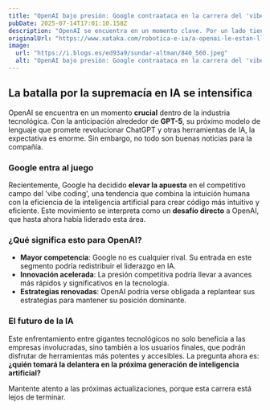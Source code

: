 ```yaml
---
title: "OpenAI bajo presión: Google contraataca en la carrera del 'vibe coding'"
pubDate: 2025-07-14T17:01:10.158Z
description: "OpenAI se encuentra en un momento clave. Por un lado tiene a toda la industria tecnológica pendiente de su próxima gran revolución con GPT-5, su siguiente..."
originalUrl: "https://www.xataka.com/robotica-e-ia/a-openai-le-estan-lloviendo-golpes-todos-lados-ultimo-firma-google-levantandole-su-apuesta-vibe-coding"
image:
  url: "https://i.blogs.es/ed93a9/sundar-altman/840_560.jpeg"
  alt: "OpenAI bajo presión: Google contraataca en la carrera del 'vibe coding'"
---
```


## La batalla por la supremacía en IA se intensifica

OpenAI se encuentra en un momento **crucial** dentro de la industria tecnológica. Con la anticipación alrededor de **GPT-5**, su próximo modelo de lenguaje que promete revolucionar ChatGPT y otras herramientas de IA, la expectativa es enorme. Sin embargo, no todo son buenas noticias para la compañía.

### Google entra al juego

Recientemente, Google ha decidido **elevar la apuesta** en el competitivo campo del 'vibe coding', una tendencia que combina la intuición humana con la eficiencia de la inteligencia artificial para crear código más intuitivo y eficiente. Este movimiento se interpreta como un **desafío directo** a OpenAI, que hasta ahora había liderado esta área.

### ¿Qué significa esto para OpenAI?

- **Mayor competencia**: Google no es cualquier rival. Su entrada en este segmento podría redistribuir el liderazgo en IA.
- **Innovación acelerada**: La presión competitiva podría llevar a avances más rápidos y significativos en la tecnología.
- **Estrategias renovadas**: OpenAI podría verse obligada a replantear sus estrategias para mantener su posición dominante.

### El futuro de la IA

Este enfrentamiento entre gigantes tecnológicos no solo beneficia a las empresas involucradas, sino también a los usuarios finales, que podrán disfrutar de herramientas más potentes y accesibles. La pregunta ahora es: **¿quién tomará la delantera en la próxima generación de inteligencia artificial?**

Mantente atento a las próximas actualizaciones, porque esta carrera está lejos de terminar.